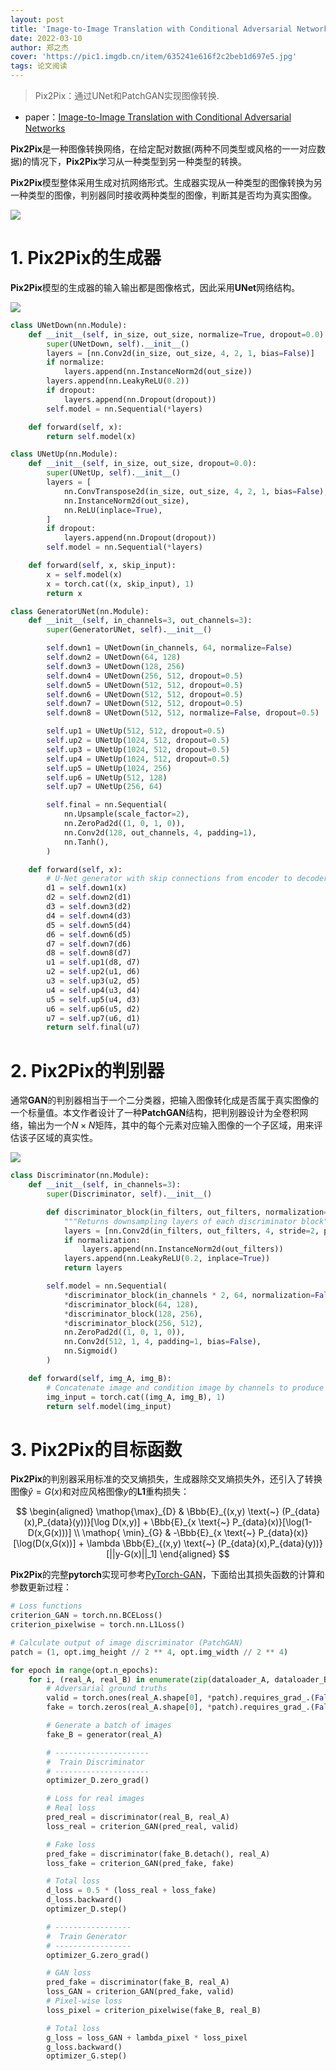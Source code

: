 ```yaml
---
layout: post
title: 'Image-to-Image Translation with Conditional Adversarial Networks'
date: 2022-03-10
author: 郑之杰
cover: 'https://pic1.imgdb.cn/item/635241e616f2c2beb1d697e5.jpg'
tags: 论文阅读
---
```


> Pix2Pix：通过UNet和PatchGAN实现图像转换.

- paper：[Image-to-Image Translation with Conditional Adversarial Networks](https://arxiv.org/abs/1611.07004)

**Pix2Pix**是一种图像转换网络，在给定配对数据(两种不同类型或风格的一一对应数据)的情况下，**Pix2Pix**学习从一种类型到另一种类型的转换。

**Pix2Pix**模型整体采用生成对抗网络形式。生成器实现从一种类型的图像转换为另一种类型的图像，判别器同时接收两种类型的图像，判断其是否均为真实图像。

![](https://pic1.imgdb.cn/item/6352430c16f2c2beb1d80d27.jpg)

# 1. Pix2Pix的生成器

**Pix2Pix**模型的生成器的输入输出都是图像格式，因此采用**UNet**网络结构。

![](https://pic1.imgdb.cn/item/6352438e16f2c2beb1d8db48.jpg)

```python
class UNetDown(nn.Module):
    def __init__(self, in_size, out_size, normalize=True, dropout=0.0):
        super(UNetDown, self).__init__()
        layers = [nn.Conv2d(in_size, out_size, 4, 2, 1, bias=False)]
        if normalize:
            layers.append(nn.InstanceNorm2d(out_size))
        layers.append(nn.LeakyReLU(0.2))
        if dropout:
            layers.append(nn.Dropout(dropout))
        self.model = nn.Sequential(*layers)

    def forward(self, x):
        return self.model(x)

class UNetUp(nn.Module):
    def __init__(self, in_size, out_size, dropout=0.0):
        super(UNetUp, self).__init__()
        layers = [
            nn.ConvTranspose2d(in_size, out_size, 4, 2, 1, bias=False),
            nn.InstanceNorm2d(out_size),
            nn.ReLU(inplace=True),
        ]
        if dropout:
            layers.append(nn.Dropout(dropout))
        self.model = nn.Sequential(*layers)

    def forward(self, x, skip_input):
        x = self.model(x)
        x = torch.cat((x, skip_input), 1)
        return x

class GeneratorUNet(nn.Module):
    def __init__(self, in_channels=3, out_channels=3):
        super(GeneratorUNet, self).__init__()

        self.down1 = UNetDown(in_channels, 64, normalize=False)
        self.down2 = UNetDown(64, 128)
        self.down3 = UNetDown(128, 256)
        self.down4 = UNetDown(256, 512, dropout=0.5)
        self.down5 = UNetDown(512, 512, dropout=0.5)
        self.down6 = UNetDown(512, 512, dropout=0.5)
        self.down7 = UNetDown(512, 512, dropout=0.5)
        self.down8 = UNetDown(512, 512, normalize=False, dropout=0.5)

        self.up1 = UNetUp(512, 512, dropout=0.5)
        self.up2 = UNetUp(1024, 512, dropout=0.5)
        self.up3 = UNetUp(1024, 512, dropout=0.5)
        self.up4 = UNetUp(1024, 512, dropout=0.5)
        self.up5 = UNetUp(1024, 256)
        self.up6 = UNetUp(512, 128)
        self.up7 = UNetUp(256, 64)

        self.final = nn.Sequential(
            nn.Upsample(scale_factor=2),
            nn.ZeroPad2d((1, 0, 1, 0)),
            nn.Conv2d(128, out_channels, 4, padding=1),
            nn.Tanh(),
        )

    def forward(self, x):
        # U-Net generator with skip connections from encoder to decoder
        d1 = self.down1(x)
        d2 = self.down2(d1)
        d3 = self.down3(d2)
        d4 = self.down4(d3)
        d5 = self.down5(d4)
        d6 = self.down6(d5)
        d7 = self.down7(d6)
        d8 = self.down8(d7)
        u1 = self.up1(d8, d7)
        u2 = self.up2(u1, d6)
        u3 = self.up3(u2, d5)
        u4 = self.up4(u3, d4)
        u5 = self.up5(u4, d3)
        u6 = self.up6(u5, d2)
        u7 = self.up7(u6, d1)
        return self.final(u7)
```

# 2. Pix2Pix的判别器

通常**GAN**的判别器相当于一个二分类器，把输入图像转化成是否属于真实图像的一个标量值。本文作者设计了一种**PatchGAN**结构，把判别器设计为全卷积网络，输出为一个$N \times N$矩阵，其中的每个元素对应输入图像的一个子区域，用来评估该子区域的真实性。

![](https://pic1.imgdb.cn/item/6352458d16f2c2beb1dbd37b.jpg)

```python
class Discriminator(nn.Module):
    def __init__(self, in_channels=3):
        super(Discriminator, self).__init__()

        def discriminator_block(in_filters, out_filters, normalization=True):
            """Returns downsampling layers of each discriminator block"""
            layers = [nn.Conv2d(in_filters, out_filters, 4, stride=2, padding=1)]
            if normalization:
                layers.append(nn.InstanceNorm2d(out_filters))
            layers.append(nn.LeakyReLU(0.2, inplace=True))
            return layers

        self.model = nn.Sequential(
            *discriminator_block(in_channels * 2, 64, normalization=False),
            *discriminator_block(64, 128),
            *discriminator_block(128, 256),
            *discriminator_block(256, 512),
            nn.ZeroPad2d((1, 0, 1, 0)),
            nn.Conv2d(512, 1, 4, padding=1, bias=False),
            nn.Sigmoid()
        )

    def forward(self, img_A, img_B):
        # Concatenate image and condition image by channels to produce input
        img_input = torch.cat((img_A, img_B), 1)
        return self.model(img_input)
```



# 3. Pix2Pix的目标函数

**Pix2Pix**的判别器采用标准的交叉熵损失，生成器除交叉熵损失外，还引入了转换图像$\hat{y}=G(x)$和对应风格图像$y$的**L1**重构损失：

$$ \begin{aligned}  \mathop{\max}_{D} & \Bbb{E}_{(x,y) \text{~} (P_{data}(x),P_{data}(y))}[\log D(x,y)] + \Bbb{E}_{x \text{~} P_{data}(x)}[\log(1-D(x,G(x)))] \\ \mathop{ \min}_{G} & -\Bbb{E}_{x \text{~} P_{data}(x)}[\log(D(x,G(x))] + \lambda \Bbb{E}_{(x,y) \text{~} (P_{data}(x),P_{data}(y))}[||y-G(x)||_1] \end{aligned} $$

**Pix2Pix**的完整**pytorch**实现可参考[PyTorch-GAN](https://github.com/eriklindernoren/PyTorch-GAN/tree/master/implementations/pix2pix)，下面给出其损失函数的计算和参数更新过程：

```python
# Loss functions
criterion_GAN = torch.nn.BCELoss()
criterion_pixelwise = torch.nn.L1Loss()

# Calculate output of image discriminator (PatchGAN)
patch = (1, opt.img_height // 2 ** 4, opt.img_width // 2 ** 4)

for epoch in range(opt.n_epochs):
    for i, (real_A, real_B) in enumerate(zip(dataloader_A, dataloader_B)):
        # Adversarial ground truths
        valid = torch.ones(real_A.shape[0], *patch).requires_grad_.(False)
        fake = torch.zeros(real_A.shape[0], *patch).requires_grad_.(False)

        # Generate a batch of images
        fake_B = generator(real_A)

        # ---------------------
        #  Train Discriminator
        # ---------------------
        optimizer_D.zero_grad()

        # Loss for real images
        # Real loss
        pred_real = discriminator(real_B, real_A)
        loss_real = criterion_GAN(pred_real, valid)

        # Fake loss
        pred_fake = discriminator(fake_B.detach(), real_A)
        loss_fake = criterion_GAN(pred_fake, fake)

        # Total loss
        d_loss = 0.5 * (loss_real + loss_fake)
        d_loss.backward()
        optimizer_D.step()

        # -----------------
        #  Train Generator
        # -----------------
        optimizer_G.zero_grad()

        # GAN loss
        pred_fake = discriminator(fake_B, real_A)
        loss_GAN = criterion_GAN(pred_fake, valid)
        # Pixel-wise loss
        loss_pixel = criterion_pixelwise(fake_B, real_B)

        # Total loss
        g_loss = loss_GAN + lambda_pixel * loss_pixel
        g_loss.backward()
        optimizer_G.step()
```